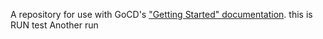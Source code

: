 A repository for use with GoCD's ["Getting Started" documentation](https://www.go.cd/getting-started/part-1/).
this is RUN test
Another run
